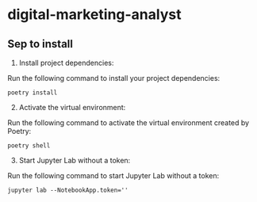 # digital-marketing-analyst

## Sep to install

1. Install project dependencies:

Run the following command to install your project dependencies:

```
poetry install
```

2. Activate the virtual environment:

Run the following command to activate the virtual environment created by Poetry:

```
poetry shell
```

3. Start Jupyter Lab without a token:

Run the following command to start Jupyter Lab without a token:

```
jupyter lab --NotebookApp.token=''
```
